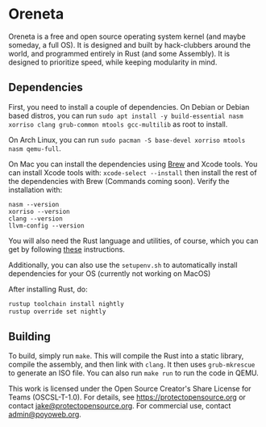 # Oreneta

Oreneta is a free and open source operating system kernel (and maybe someday, a full OS). It is designed and built by hack-clubbers around the world, and programmed entirely in Rust (and some Assembly). It is designed to prioritize speed, while keeping modularity in mind.

## Dependencies

First, you need to install a couple of dependencies. On Debian or Debian based distros, you can run `sudo apt install -y build-essential nasm xorriso clang grub-common mtools gcc-multilib` as root to install. 

On Arch Linux, you can run `sudo pacman -S base-devel xorriso mtools nasm qemu-full`. 

On Mac you can install the dependencies using [Brew](https://brew.sh/) and Xcode tools. You can install Xcode tools with: `xcode-select --install` then install the rest of the dependencies with Brew (Commands coming soon). Verify the installation with:

```
nasm --version
xorriso --version
clang --version
llvm-config --version
```

You will also need the Rust language and utilities, of course, which you can get by following [these](https://www.rust-lang.org/tools/install) instructions.

Additionally, you can also use the `setupenv.sh` to automatically install dependencies for your OS (currently not working on MacOS)

After installing Rust, do:
 ```bash
 rustup toolchain install nightly
 rustup override set nightly
 ```

## Building

To build, simply run `make`. This will compile the Rust into a static library, compile the assembly, and then link with `clang`. It then uses `grub-mkrescue` to generate an ISO file. You can also run `make run` to run the code in QEMU.


This work is licensed under the Open Source Creator's Share License for Teams (OSCSL-T-1.0).
For details, see https://protectopensource.org or contact jake@protectopensource.org.
For commercial use, contact admin@poyoweb.org.  
